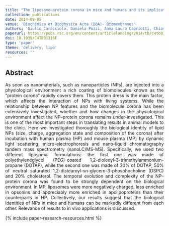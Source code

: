 ```yaml
---
title: "The liposome–protein corona in mice and humans and its implications for in vivo delivery"
collection: publications
date: 2014-09-05
venue: 'Biochimica et Biophysica Acta (BBA)- Biomembranes'
authors: 'Giulio Caracciolo, Daniela Pozzi, Anna Laura Capriotti, Chiara Cavaliere, Susy Piovesana, Giorgia La Barbera, Augusto Amici, Alado Laganà'
paperurl: https://pubs.rsc.org/en/content/articlelanding/2014/tb/c4tb01316f/unauth#!divAbstract
doi: 10.1039/C4TB01316F
type: 'paper'
theme: 'delivery, lipo'
resources: ''
---
```


<h2> Abstract </h2>
<p align= "justify">
As soon as nanomaterials, such as nanoparticles (NPs), are injected into a physiological environment a rich coating of biomolecules known as the “protein corona” rapidly covers them. This protein dress is the main factor, which affects the interaction of NPs with living systems. While the relationship between NP features and the biomolecule corona has been extensively investigated, whether and how changes in the physiological environment affect the NP–protein corona remains under-investigated. This is one of the most important steps in translating results in animal models to the clinic. Here we investigated thoroughly the biological identity of lipid NPs (size, charge, aggregation state and composition of the corona) after incubation with human plasma (HP) and mouse plasma (MP) by dynamic light scattering, micro-electrophoresis and nano-liquid chromatography tandem mass spectrometry (nanoLC/MS-MS). Specifically, we used two different liposomal formulations: the first one was made of polyethyleneglycol (PEG)-coated 1,2-dioleoyl-3-trimethylammonium-propane (DOTAP), while the second one was made of 30% of DOTAP, 50% of neutral saturated 1,2-distearoyl-sn-glycero-3-phosphocholine (DSPC) and 20% cholesterol. The temporal evolution and complexity of the NP–protein corona was found to be strongly dependent on the biological environment. In MP, liposomes were more negatively charged, less enriched in opsonins and appreciably more enriched in apolipoproteins than their counterparts in HP. Collectively, our results suggest that the biological identities of NPs in mice and humans can be markedly different from each other. Relevance of results to in vivo applications is discussed.


{% include paper-research-resources.html %}
